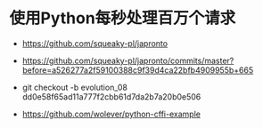 # 使用Python每秒处理百万个请求

* https://github.com/squeaky-pl/japronto

* https://github.com/squeaky-pl/japronto/commits/master?before=a526277a2f59100388c9f39d4ca22bfb4909955b+665

* git checkout -b evolution_08 dd0e58f65ad11a777f2cbb61d7da2b7a20b0e506

* https://github.com/wolever/python-cffi-example

